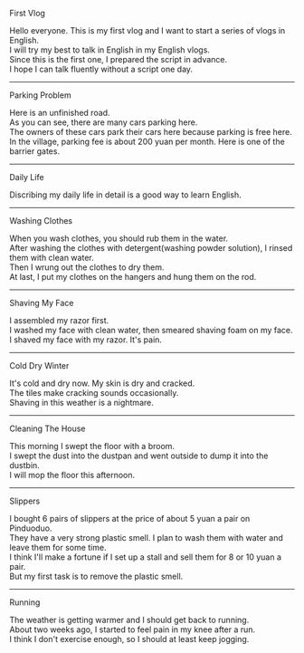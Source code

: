 First Vlog

Hello everyone. This is my first vlog and I want to start a series of vlogs in English.  
I will try my best to talk in English in my English vlogs.  
Since this is the first one, I prepared the script in advance.  
I hope I can talk fluently without a script one day.

---

Parking Problem

Here is an unfinished road.  
As you can see, there are many cars parking here.  
The owners of these cars park their cars here because parking is free here.  
In the village, parking fee is about 200 yuan per month. Here is one of the barrier gates.

---

Daily Life

Discribing my daily life in detail is a good way to learn English.

---

Washing Clothes

When you wash clothes, you should rub them in the water.  
After washing the clothes with detergent(washing powder solution), I rinsed them with clean water.  
Then I wrung out the clothes to dry them.  
At last, I put my clothes on the hangers and hung them on the rod.

---

Shaving My Face

I assembled my razor first.  
I washed my face with clean water, then smeared shaving foam on my face.  
I shaved my face with my razor. It's pain.

---
Cold Dry Winter

It's cold and dry now. My skin is dry and cracked.  
The tiles make cracking sounds occasionally.  
Shaving in this weather is a nightmare.

---
Cleaning The House

This morning I swept the floor with a broom.  
I swept the dust into the dustpan and went outside to dump it into the dustbin.  
I will mop the floor this afternoon.

---
Slippers

I bought 6 pairs of slippers at the price of about 5 yuan a pair on Pinduoduo.  
They have a very strong plastic smell. I plan to wash them with water and leave them for some time.  
I think I'll make a fortune if I set up a stall and sell them for 8 or 10 yuan a pair.  
But my first task is to remove the plastic smell.

---
Running

The weather is getting warmer and I should get back to running.  
About two weeks ago, I started to feel pain in my knee after a run.  
I think I don't exercise enough, so I should at least keep jogging.